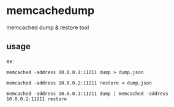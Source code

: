 # memcachedump
memcached dump &amp; restore tool

usage
-----

ex:

```
memcached -address 10.0.0.1:11211 dump > dump.json
```

```
memcached -address 10.0.0.2:11211 restore < dump.json
```

```
memcached -address 10.0.0.1:11211 dump | memcached -address 10.0.0.2:11211 restore
```
